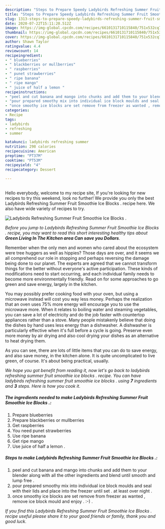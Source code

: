 ```yaml
---
description: "Steps to Prepare Speedy Ladybirds Refreshing Summer Fruit Smoothie Ice Blocks ."
title: "Steps to Prepare Speedy Ladybirds Refreshing Summer Fruit Smoothie Ice Blocks ."
slug: 1313-steps-to-prepare-speedy-ladybirds-refreshing-summer-fruit-smoothie-ice-blocks
date: 2020-07-22T15:11:20.512Z
image: https://img-global.cpcdn.com/recipes/6610131710115840/751x532cq70/ladybirds-refreshing-summer-fruit-smoothie-ice-blocks-recipe-main-photo.jpg
thumbnail: https://img-global.cpcdn.com/recipes/6610131710115840/751x532cq70/ladybirds-refreshing-summer-fruit-smoothie-ice-blocks-recipe-main-photo.jpg
cover: https://img-global.cpcdn.com/recipes/6610131710115840/751x532cq70/ladybirds-refreshing-summer-fruit-smoothie-ice-blocks-recipe-main-photo.jpg
author: Shawn Taylor
ratingvalue: 4.4
reviewcount: 14
recipeingredient:
- " blueberries"
- " blackberries or mullberries"
- " raspberries"
- " punet strawberries"
- " ripe banana"
- " ripe mango"
- " juice of half a lemon "
recipeinstructions:
- "peel and cut banana and mango into chunks and add them to your blender along with all the other ingredients and blend until smooth and lump free ."
- "pour prepared smoothy mix into individual ice block moulds and seal with their lids and place into the freezer until set . at least over night ."
- "once smoothy ice blocks are set remove from freezer as wanted , remove ice block mould and enjoy . :-) ."
categories:
- Recipe
tags:
- ladybirds
- refreshing
- summer

katakunci: ladybirds refreshing summer 
nutrition: 298 calories
recipecuisine: American
preptime: "PT37M"
cooktime: "PT53M"
recipeyield: "4"
recipecategory: Dessert

---
```

<br>
Hello everybody, welcome to my recipe site, If you're looking for new recipes to try this weekend, look no further! We provide you only the best Ladybirds Refreshing Summer Fruit Smoothie Ice Blocks . recipe here. We also have wide variety of recipes to try.
<br>


![Ladybirds Refreshing Summer Fruit Smoothie Ice Blocks .](https://img-global.cpcdn.com/recipes/6610131710115840/751x532cq70/ladybirds-refreshing-summer-fruit-smoothie-ice-blocks-recipe-main-photo.jpg)

<i>Before you jump to Ladybirds Refreshing Summer Fruit Smoothie Ice Blocks . recipe, you may want to read this short interesting healthy tips about 
<strong>Green Living In The Kitchen area Can save you Dollars</strong>.</i>
</br>

Remember when the only men and women who cared about the ecosystem were tree huggers as well as hippies? Those days are over, and it seems we all comprehend our role in stopping and perhaps reversing the damage being done to our planet. The experts are agreed that we cannot transform things for the better without everyone's active participation. These kinds of modifications need to start occurring, and each individual family needs to become more environmentally friendly. Read on for some approaches to go green and save energy, largely in the kitchen.

You may possibly prefer cooking food with your oven, but using a microwave instead will cost you way less money. Perhaps the realization that an oven uses 75% more energy will encourage you to use the microwave more. When it relates to boiling water and steaming vegetables, you can save a lot of electricity and do the job faster with countertop appliances rather than a stove. Many people mistakenly believe that doing the dishes by hand uses less energy than a dishwasher. A dishwasher is particularly effective when it's full before a cycle is going. Preserve even more money by air drying and also cool drying your dishes as an alternative to heat drying them.

As you can see, there are lots of little items that you can do to save energy, and also save money, in the kitchen alone. It is quite uncomplicated to live green, of course. It's about being practical, usually.


<i>We hope you got benefit from reading it, now let's go back to ladybirds refreshing summer fruit smoothie ice blocks . recipe. You can have ladybirds refreshing summer fruit smoothie ice blocks . using <strong>7</strong> ingredients and <strong>3</strong> steps. Here is how you cook it.
</i>

##### The ingredients needed to make Ladybirds Refreshing Summer Fruit Smoothie Ice Blocks .:

1. Prepare  blueberries
1. Prepare  blackberries or mullberries
1. Get  raspberries
1. You need  punet strawberries
1. Use  ripe banana
1. Get  ripe mango
1. Use  juice of half a lemon .


##### Steps to make Ladybirds Refreshing Summer Fruit Smoothie Ice Blocks .:

1. peel and cut banana and mango into chunks and add them to your blender along with all the other ingredients and blend until smooth and lump free .
1. pour prepared smoothy mix into individual ice block moulds and seal with their lids and place into the freezer until set . at least over night .
1. once smoothy ice blocks are set remove from freezer as wanted , remove ice block mould and enjoy . :-) .


<i>If you find this Ladybirds Refreshing Summer Fruit Smoothie Ice Blocks . recipe useful please share it to your good friends or family, thank you and good luck.</i>
